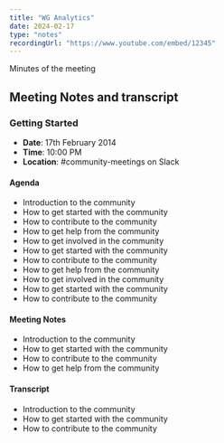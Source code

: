 ```yaml
---
title: "WG Analytics"
date: 2024-02-17
type: "notes"
recordingUrl: "https://www.youtube.com/embed/12345"
---
```


Minutes of the meeting

## Meeting Notes and transcript

### Getting Started

- **Date**: 17th February 2014
- **Time**: 10:00 PM
- **Location**: #community-meetings on Slack

#### Agenda

- Introduction to the community
- How to get started with the community
- How to contribute to the community
- How to get help from the community
- How to get involved in the community
- How to get started with the community
- How to contribute to the community
- How to get help from the community
- How to get involved in the community
- How to get started with the community
- How to contribute to the community

#### Meeting Notes

- Introduction to the community
- How to get started with the community
- How to contribute to the community
- How to get help from the community

#### Transcript

- Introduction to the community
- How to get started with the community
- How to contribute to the community
